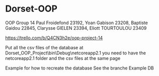 # Dorset-OOP
OOP Group 14
Paul Froidefond	23192,
Yoan Gabison	23208,
Baptiste Gaidou	22845,
Clarysse GIELEN	23394,
Eliott TOURTOULOU	23409

https://trello.com/b/Q4CN3h2e/oop-project-14

Put all the csv files of the database at Dorset_OOP_Project\bin\Debug\netcoreapp2.1
you need to have the netcoreapp2.1 folder and the csv files at the same page

Example for how to recreate the database  See the branche Example DB

